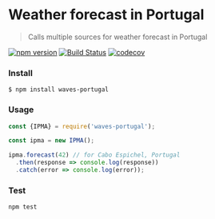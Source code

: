 # Weather forecast in Portugal

> Calls multiple sources for weather forecast in Portugal

[![npm version](https://badge.fury.io/js/waves-portugal.svg)](https://www.npmjs.com/package/waves-portugal) [![Build Status](https://travis-ci.org/averissimo/waves-portugal.svg?branch=master)](https://travis-ci.org/averissimo/waves-portugal) [![codecov](https://codecov.io/gh/averissimo/waves-portugal/branch/master/graph/badge.svg)](https://codecov.io/gh/averissimo/waves-portugal)  

### Install

```
$ npm install waves-portugal
```

### Usage

```javascript
const {IPMA} = require('waves-portugal');

const ipma = new IPMA();

ipma.forecast(42) // for Cabo Espichel, Portugal
  .then(response => console.log(response))
  .catch(error => console.log(error));
```

### Test

```
npm test
```
